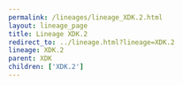 ```yaml
---
permalink: /lineages/lineage_XDK.2.html
layout: lineage_page
title: Lineage XDK.2
redirect_to: ../lineage.html?lineage=XDK.2
lineage: XDK.2
parent: XDK
children: ['XDK.2']
---
```

